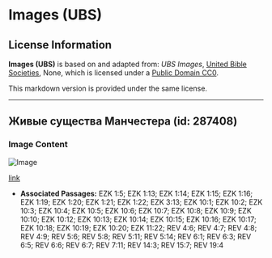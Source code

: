 # Images (UBS)

## License Information

**Images (UBS)** is based on and adapted from: _UBS Images_, [United Bible Societies](https://unitedbiblesocieties.org/), None, which is licensed under a [Public Domain CC0](https://creativecommons.org/public-domain/cc0/).

This markdown version is provided under the same license.



--------------------------------

## Живые существа Манчестера (id: 287408)

### Image Content

![Image](https://cdn.aquifer.bible/aquifer-content/resources/Media/WEB-0605_living_creatures_manchester.jpg)

[link](https://cdn.aquifer.bible/aquifer-content/resources/Media/WEB-0605_living_creatures_manchester.jpg)

* **Associated Passages:** EZK 1:5; EZK 1:13; EZK 1:14; EZK 1:15; EZK 1:16; EZK 1:19; EZK 1:20; EZK 1:21; EZK 1:22; EZK 3:13; EZK 10:1; EZK 10:2; EZK 10:3; EZK 10:4; EZK 10:5; EZK 10:6; EZK 10:7; EZK 10:8; EZK 10:9; EZK 10:10; EZK 10:12; EZK 10:13; EZK 10:14; EZK 10:15; EZK 10:16; EZK 10:17; EZK 10:18; EZK 10:19; EZK 10:20; EZK 11:22; REV 4:6; REV 4:7; REV 4:8; REV 4:9; REV 5:6; REV 5:8; REV 5:11; REV 5:14; REV 6:1; REV 6:3; REV 6:5; REV 6:6; REV 6:7; REV 7:11; REV 14:3; REV 15:7; REV 19:4

